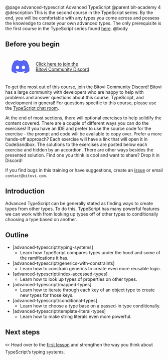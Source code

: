 @page advanced-typescript Advanced TypeScript
@parent bit-academy 4
@description This is the second course in the TypeScript series. By the end, you will be comfortable with any types you come across and possess the knowledge to create your own advanced types. The only prerequisite is the first course in the TypeScript series found [here](learn-typescript.html).
@body

## Before you begin

<a href="https://discord.gg/J7ejFsZnJ4" style="display:flex;align-items:center">
<img src="./static/img/discord.png"
  style="float:left; margin:20px" width="57"/> <span style="display: inline-block;">Click here to join the<br/>Bitovi Community Discord</span></a>

To get the most out of this course, join the Bitovi Community Discord! Bitovi has a large community with developers who are happy to help with problems and answer questions about this course, TypeScript, and development in general! For questions specific to this course, please use the [TypeScript chat room](https://discord.gg/qxqgyGquk7).

At the end of most sections, there will optional exercises to help solidify the content covered. There are a couple of different ways you can do the exercises! If you have an IDE and prefer to use the source code for the exercise - the prompt and code will be available to copy over. Prefer a more hands-off approach? Each exercise will have a link that will open it in CodeSandbox. The solutions to the exercises are posted below each exercise and hidden by an accordion. There are other ways besides the presented solution. Find one you think is cool and want to share? Drop it in Discord!

If you find bugs in this training or have suggestions, create an [issue](https://github.com/bitovi/academy/issues) or email `contact@bitovi.com`.

## Introduction

Advanced TypeScript can be generally stated as finding ways to create types from other types. To do this, TypeScript has many powerful features we can work with from looking up types off of other types to conditionally choosing a type based on another.

## Outline

- [advanced-typescript/typing-systems]
  - Learn how TypeScript compares types under the hood and some of the ramifications it has.
- [advanced-typescript/generics-with-constraints]
  - Learn how to constrain generics to create even more reusable logic.
- [advanced-typescript/index-accessed-types]
  - Learn how to look up types of properties on other types.
- [advanced-typescript/mapped-types]
  - Learn how to iterate through each key of an object type to create new types for those keys.
- [advanced-typescript/conditional-types]
  - Learn how to choose a type base on a passed-in type conditionally.
- [advanced-typescript/template-literal-types]
  - Learn how to make string literals even more powerful.

## Next steps

✏️ Head over to the [first lesson](advanced-typescript/typing-systems.html) and strengthen the way you think about TypeScript’s typing systems.
